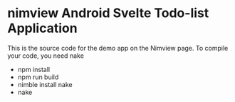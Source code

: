 # nimview Android Svelte Todo-list Application

This is the source code for the demo app on the Nimview page.
To compile your code, you need nake
- npm install
- npm run build
- nimble install nake
- nake 
